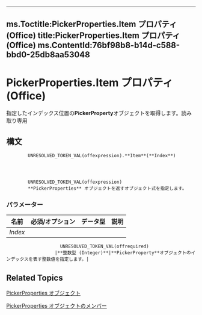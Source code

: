 

---
ms.Toctitle:PickerProperties.Item プロパティ (Office)
title:PickerProperties.Item プロパティ (Office)
ms.ContentId:76bf98b8-b14d-c588-bbd0-25db8aa53048
---
# PickerProperties.Item プロパティ (Office)




指定したインデックス位置の**PickerProperty**オブジェクトを取得します。読み取り専用

## 構文

            UNRESOLVED_TOKEN_VAL(offexpression).**Item**(**Index**)




            UNRESOLVED_TOKEN_VAL(offexpression)
            **PickerProperties** オブジェクトを返すオブジェクト式を指定します。

### パラメーター

|**名前**|**必須/オプション**|**データ型**|**説明**|
|---|---|---|---|
|*Index*|
                        UNRESOLVED_TOKEN_VAL(offrequired)
                      |**整数型 (Integer)**|**PickerProperty**オブジェクトのインデックスを表す整数値を指定します。|





## Related Topics

[PickerProperties オブジェクト](368e2b17-1b4f-484e-483f-53c7cd16a444.md)

[PickerProperties オブジェクトのメンバー](ccea858b-6cd6-89be-7ab1-8edaa44099a1.md)




